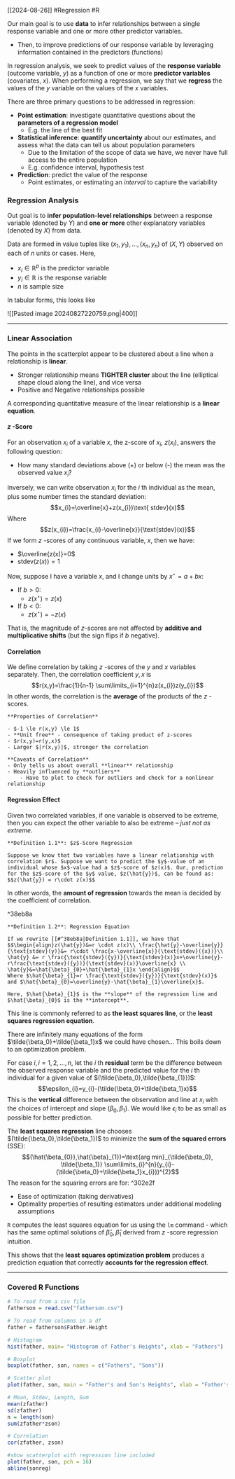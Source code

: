 [[2024-08-26]] #Regression #R

Our main goal is to use **data** to infer relationships between a single response variable and one or more other predictor variables.
- Then, to improve predictions of our response variable by leveraging information contained in the predictors (functions)

In regression analysis, we seek to predict values of the **response variable** (outcome variable, $y$) as a function of one or more **predictor variables** (covariates, $x$). When performing a regression, we say that we **regress** the values of the $y$ variable on the values of the $x$ variables.

There are three primary questions to be addressed in regression:
- **Point estimation**: investigate quantitative questions about the **parameters of a regression model**
	- E.g. the line of the best fit
- **Statistical inference**: **quantify uncertainty** about our estimates, and assess what the data can tell us about population parameters
	- Due to the limitation of the scope of data we have, we never have full access to the entire population 
	- E.g. confidence interval, hypothesis test
- **Prediction**: predict the value of the response
	- Point estimates, or estimating an *interval* to capture the variability

### Regression Analysis
Out goal is to **infer population-level relationships** between a response variable (denoted by $Y$) and **one or more** other explanatory variables (denoted by $X$) from data.

Data are formed in value tuples like $(x_1, y_1),\dots, (x_n, y_n)$ of $(X, Y)$ observed on each of $n$ units or cases. Here,
- $x_{i} \in \mathbb{R}^p$ is the predictor variable
- $y_{i}\in \mathbb{R}$ is the response variable
- $n$ is sample size

In tabular forms, this looks like

![[Pasted image 20240827220759.png|400]]

---
### Linear Association
The points in the scatterplot appear to be clustered about a line when a relationship is **linear**.
- Stronger relationship means **TIGHTER cluster** about the line (elliptical shape cloud along the line), and vice versa
- Positive and Negative relationships possible

A corresponding quantitative measure of the linear relationship is a **linear equation**.

#### $z$ -Score
For an observation $x_i$ of a variable $x$, the z-score of $x_i$, $z (x_i)$, answers the following question:
- How many standard deviations above (+) or below (-) the mean was the observed value $x_i$?

Inversely, we can write observation $x_{i}$ for the $i$ th individual as the mean, plus some number times the standard deviation:
$$x_{i}=\overline{x}+z(x_{i})\text{ stdev}(x)$$
Where
$$z(x_{i})=\frac{x_{i}-\overline{x}}{\text{stdev}(x)}$$
If we form $z$ -scores of any continuous variable, $x$, then we have:
- $\overline{z(x)}=0$
- $\text{stdev}(z(x))=1$

Now, suppose I have a variable $x$, and I change units by $x^\star = a + bx$:
- If $b>0$: 
	- $z(x^\star)=z(x)$
- If $b<0$:
	- $z(x^\star)=-z(x)$

That is, the magnitude of $z$-scores are not affected by **additive and multiplicative shifts** (but the sign flips if $b$ negative).

#### Correlation
We define correlation by taking $z$ -scores of the $y$ and $x$ variables separately. Then, the correlation coefficient $y,x$ is
$$r(x,y)=\frac{1}{n-1} \sum\limits_{i=1}^{n}z(x_{i})z(y_{i})$$
In other words, the correlation is the **average** of the products of the $z$ -scores.

```ad-info
**Properties of Correlation**

- $-1 \le r(x,y) \le 1$
- **Unit free** - consequence of taking product of z-scores
- $r(x,y)=r(y,x)$
- Larger $|r(x,y)|$, stronger the correlation

**Caveats of Correlation**
- Only tells us about overall **linear** relationship
- Heavily influenced by **outliers**
	- Have to plot to check for outliers and check for a nonlinear relationship
```

#### Regression Effect 
Given two correlated variables, if one variable is observed to be extreme, then you can expect the other variable to also be extreme – *just not as extreme*. 

```ad-important
**Definition 1.1**: $z$-Score Regression 

Suppose we know that two variables have a linear relationship with correlation $r$. Suppose we want to predict the $y$-value of an individual whose $x$-value had a $z$-score of $z(x)$. Our, prediction for the $z$-score of the $y$ value, $z(\hat{y})$, can be found as:
$$z(\hat{y}) = r\cdot z(x)$$
```

In other words, the **amount of regression** towards the mean is decided by the coefficient of correlation.

^38eb8a

```ad-important
**Definition 1.2**: Regression Equation

If we rewrite [[#^38eb8a|Definition 1.1]], we have that
$$\begin{align}z(\hat{y})&=r \cdot z(x)\\ \frac{\hat{y}-\overline{y}}{\text{stdev}(y)}&= r\cdot \frac{x-\overline{x}}{\text{stdev}({x})}\\ \hat{y} &= r \frac{\text{stdev}({y})}{\text{stdev}(x)}x+\overline{y}-r\frac{\text{stdev}({y})}{\text{stdev}(x)}\overline{x} \\ \hat{y}&=\hat{\beta}_{0}+\hat{\beta}_{1}x \end{align}$$
Where $\hat{\beta}_{1}=r \frac{\text{stdev}({y})}{\text{stdev}(x)}$ and $\hat{\beta}_{0}=\overline{y}-\hat{\beta}_{1}\overline{x}$. 

Here, $\hat{\beta}_{1}$ is the **slope** of the regression line and $\hat{\beta}_{0}$ is the **intercept**.
```

This line is commonly referred to as **the least squares line**, or the **least squares regression equation**.

There are infinitely many equations of the form $\tilde{\beta_0}+\tilde{\beta_1}x$ we could have chosen... This boils down to an optimization problem.

For case $i , i = 1, 2, \dots, n$, let the $i$ th **residual** term be the difference between the observed response variable and the predicted value for the $i$ th individual for a given value of $(\tilde{\beta_0},\tilde{\beta_{1}})$:
$$\epsilon_{i}=y_{i}-(\tilde{\beta_0}+\tilde{\beta_1}x)$$
This is the **vertical** difference between the observation and line at $x_{i}$ with the choices of intercept and slope $(\beta_{0},\beta_{1})$. We would like $\epsilon_{i}$ to be as small as possible for better prediction.

The **least squares regression** line chooses $(\tilde{\beta_0},\tilde{\beta_1})$ to minimize the **sum of the squared errors** (SSE):
$$(\hat{\beta_{0}},\hat{\beta}_{1})=\text{arg min}_{\tilde{\beta_0}, \tilde{\beta_1}} \sum\limits_{i}^{n}(y_{i}-(\tilde{\beta_0}+\tilde{\beta_1}x_{i}))^{2}$$
The reason for the squaring errors are for: ^302e2f
- Ease of optimization (taking derivatives)
- Optimality properties of resulting estimators under additional modeling assumptions

`R` computes the least squares equation for us using the `lm` command - which has the same optimal solutions of $\hat{\beta}_{0}, \hat{\beta}_{1}$ derived from $z$ -score regression intuition.

This shows that the **least squares optimization problem** produces a prediction equation that correctly **accounts for the regression effect**.

---
### Covered R Functions 

```r
# To read from a csv file
fatherson = read.csv("fatherson.csv")

# To read from columns in a df
father = fatherson$Father.Height

# Histogram
hist(father, main= "Histogram of Father's Heights", xlab = "Fathers")

# Boxplot
boxplot(father, son, names = c("Fathers", "Sons"))

# Scatter plot
plot(father, son, main = "Father's and Son's Heights", xlab = "Father's Height (in)", ylab = "Son's Height (in)", pch=16)

# Mean, Stdev, Length, Sum
mean(zfather)
sd(zfather)
n = length(son)
sum(zfather*zson)

# Correlation 
cor(zfather, zson)

#show scatterplot with regression line included
plot(father, son, pch = 16)
abline(sonreg)
```